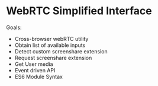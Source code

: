 # WebRTC Simplified Interface

Goals:
- Cross-browser webRTC utility
- Obtain list of available inputs
- Detect custom screenshare extension
- Request screenshare extension
- Get User media
- Event driven API
- ES6 Module Syntax